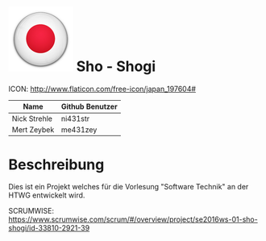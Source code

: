 ![GitHub Logo](/Cybec.png) Sho - Shogi
=========================

ICON: http://www.flaticon.com/free-icon/japan_197604#



Name         | Github Benutzer
--- | ---
Nick Strehle | ni431str
Mert Zeybek | me431zey



Beschreibung
=========================
Dies ist ein Projekt welches für die Vorlesung "Software Technik" an der HTWG entwickelt wird. 


SCRUMWISE: https://www.scrumwise.com/scrum/#/overview/project/se2016ws-01-sho-shogi/id-33810-2921-39
